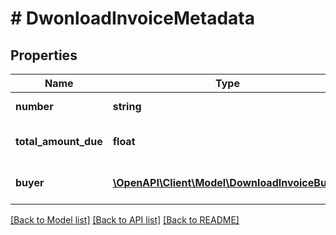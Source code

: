 # # DwonloadInvoiceMetadata

## Properties

Name | Type | Description | Notes
------------ | ------------- | ------------- | -------------
**number** | **string** | Numer faktury. |
**total_amount_due** | **float** | Kwota należności ogółem. |
**buyer** | [**\OpenAPI\Client\Model\DownloadInvoiceBuyer**](DownloadInvoiceBuyer.md) | Dane identyfikujące nabywce. |

[[Back to Model list]](../../README.md#models) [[Back to API list]](../../README.md#endpoints) [[Back to README]](../../README.md)
